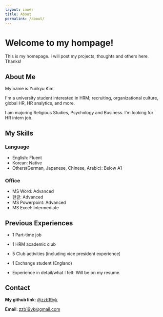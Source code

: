```yaml
---
layout: inner
title: About
permalink: /about/
---
```

# Welcome to my hompage!
This is my homepage. 
I will post my projects, thoughts and others here. 
Thanks!


## About Me
My name is Yunkyu Kim. 

I'm a university student interested in HRM; recruiting, organizational culture, global HR, HR analytics, and more.

I am majoring Religious Studies, Psychology and Business. I'm looking for HR intern job.


## My Skills
### Language
- English: Fluent
- Korean: Native
- Others(German, Japanese, Chinese, Arabic): Below A1

### Office
- MS Word: Advanced
- 한글: Advanced
- MS Powerpoint: Advanced
- MS Excel: Intermediate


## Previous Experiences
- 1 Part-time job
- 1 HRM academic club
- 5 Club activities (including vice president experience)
- 1 Exchange student (England) 

- Experience in detail/what I felt: Will be on my resume.


## Contact
**My github link**: [@zzb19yk](https://github.com/zzb19yk) 

**Email**: zzb19yk@gmail.com

